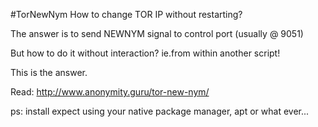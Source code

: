 #TorNewNym
How to change TOR IP without restarting? 

The answer is to send NEWNYM signal to control port (usually @ 9051)

But how to do it without interaction? ie.from within another script!

This is the answer. 


Read: http://www.anonymity.guru/tor-new-nym/

ps: install expect using your native package manager, apt or what ever...